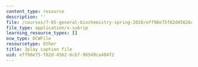 ```yaml
---
content_type: resource
description: ''
file: /courses/7-05-general-biochemistry-spring-2020/eff98e75f82d45626cb796549ca484f2_KLb5CmPM7YY.srt
file_type: application/x-subrip
learning_resource_types: []
ocw_type: OCWFile
resourcetype: Other
title: 3play caption file
uid: eff98e75-f82d-4562-6cb7-96549ca484f2
---
```

